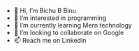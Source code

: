 - 👋 Hi, I’m Bichu B Binu
- 👀 I’m interested in programming
- 🌱 I’m currently learning Mern technology
- 💞️ I’m looking to collaborate on  Google
- 📫 Reach me on LinkedIn 


<!---
Bichu-B-Binu/Bichu-B-Binu is a ✨ special ✨ repository because its `README.md` (this file) appears on your GitHub profile.
You can click the Preview link to take a look at your changes.
--->

